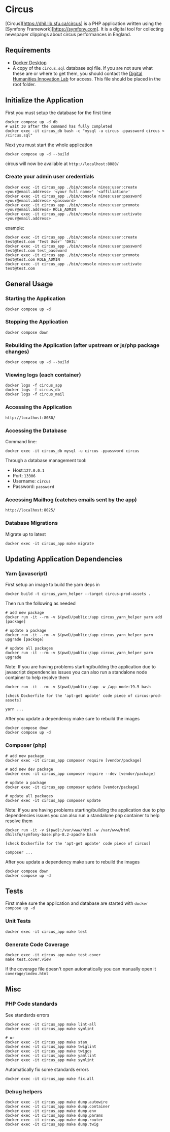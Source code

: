 # Circus

[Circus][https://dhil.lib.sfu.ca/circus] is a PHP application written using the
[Symfony Framework][https://symfony.com]. It is a digital tool for collecting newspaper
clippings about circus performances in England.

## Requirements

- [Docker Desktop](https://www.docker.com/products/docker-desktop/)
- A copy of the `circus.sql` database sql file. If you are not sure what these are or where to get them, you should contact the [Digital Humanities Innovation Lab](mailto:dhil@sfu.ca) for access. This file should be placed in the root folder.

## Initialize the Application

First you must setup the database for the first time

    docker compose up -d db
    # wait 30 after the command has fully completed
    docker exec -it circus_db bash -c "mysql -u circus -ppassword circus < /circus.sql"

Next you must start the whole application

    docker compose up -d --build

circus will now be available at `http://localhost:8080/`

### Create your admin user credentials

    docker exec -it circus_app ./bin/console nines:user:create <your@email.address> '<your full name>' '<affiliation>'
    docker exec -it circus_app ./bin/console nines:user:password <your@email.address> <password>
    docker exec -it circus_app ./bin/console nines:user:promote <your@email.address> ROLE_ADMIN
    docker exec -it circus_app ./bin/console nines:user:activate <your@email.address>

example:

    docker exec -it circus_app ./bin/console nines:user:create test@test.com 'Test User' 'DHIL'
    docker exec -it circus_app ./bin/console nines:user:password test@test.com test_password
    docker exec -it circus_app ./bin/console nines:user:promote test@test.com ROLE_ADMIN
    docker exec -it circus_app ./bin/console nines:user:activate test@test.com

## General Usage

### Starting the Application

    docker compose up -d

### Stopping the Application

    docker compose down

### Rebuilding the Application (after upstream or js/php package changes)

    docker compose up -d --build

### Viewing logs (each container)

    docker logs -f circus_app
    docker logs -f circus_db
    docker logs -f circus_mail

### Accessing the Application

    http://localhost:8080/

### Accessing the Database

Command line:

    docker exec -it circus_db mysql -u circus -ppassword circus

Through a database management tool:
- Host:`127.0.0.1`
- Port: `13306`
- Username: `circus`
- Password: `password`

### Accessing Mailhog (catches emails sent by the app)

    http://localhost:8025/

### Database Migrations

Migrate up to latest

    docker exec -it circus_app make migrate

## Updating Application Dependencies

### Yarn (javascript)

First setup an image to build the yarn deps in

    docker build -t circus_yarn_helper --target circus-prod-assets .

Then run the following as needed

    # add new package
    docker run -it --rm -v $(pwd)/public:/app circus_yarn_helper yarn add [package]

    # update a package
    docker run -it --rm -v $(pwd)/public:/app circus_yarn_helper yarn upgrade [package]

    # update all packages
    docker run -it --rm -v $(pwd)/public:/app circus_yarn_helper yarn upgrade

Note: If you are having problems starting/building the application due to javascript dependencies issues you can also run a standalone node container to help resolve them

    docker run -it --rm -v $(pwd)/public:/app -w /app node:19.5 bash

    [check Dockerfile for the 'apt-get update' code piece of circus-prod-assets]

    yarn ...

After you update a dependency make sure to rebuild the images

    docker compose down
    docker compose up -d

### Composer (php)

    # add new package
    docker exec -it circus_app composer require [vendor/package]

    # add new dev package
    docker exec -it circus_app composer require --dev [vendor/package]

    # update a package
    docker exec -it circus_app composer update [vendor/package]

    # update all packages
    docker exec -it circus_app composer update

Note: If you are having problems starting/building the application due to php dependencies issues you can also run a standalone php container to help resolve them

    docker run -it -v $(pwd):/var/www/html -w /var/www/html dhilsfu/symfony-base:php-8.2-apache bash

    [check Dockerfile for the 'apt-get update' code piece of circus]

    composer ...

After you update a dependency make sure to rebuild the images

    docker compose down
    docker compose up -d

## Tests

First make sure the application and database are started with `docker compose up -d`

### Unit Tests

    docker exec -it circus_app make test

### Generate Code Coverage

    docker exec -it circus_app make test.cover
    make test.cover.view

If the coverage file doesn't open automatically you can manually open it `coverage/index.html`

## Misc

### PHP Code standards

See standards errors

    docker exec -it circus_app make lint-all
    docker exec -it circus_app make symlint

    # or
    docker exec -it circus_app make stan
    docker exec -it circus_app make twiglint
    docker exec -it circus_app make twigcs
    docker exec -it circus_app make yamllint
    docker exec -it circus_app make symlint


Automatically fix some standards errors

    docker exec -it circus_app make fix.all

### Debug helpers

    docker exec -it circus_app make dump.autowire
    docker exec -it circus_app make dump.container
    docker exec -it circus_app make dump.env
    docker exec -it circus_app make dump.params
    docker exec -it circus_app make dump.router
    docker exec -it circus_app make dump.twig
